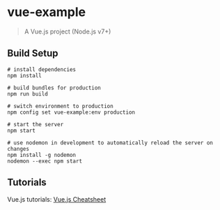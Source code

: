# vue-example

> A Vue.js project (Node.js v7+)

## Build Setup

```
# install dependencies
npm install

# build bundles for production
npm run build

# switch environment to production
npm config set vue-example:env production

# start the server
npm start

# use nodemon in development to automatically reload the server on changes
npm install -g nodemon
nodemon --exec npm start
```

## Tutorials

Vue.js tutorials: [Vue.js Cheatsheet](https://xpepermint.gitbooks.io/vue-js-cheatsheet/)
